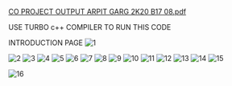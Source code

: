 
[CO PROJECT OUTPUT ARPIT GARG 2K20 B17 08.pdf](https://github.com/Hokage6502/ICC-WORLD-CUP-TEAM-MANAGEMENT-TURBO-C-/files/9475227/CO.PROJECT.OUTPUT.ARPIT.GARG.2K20.B17.08.pdf)

USE TURBO c++ COMPILER TO RUN THIS CODE

INTRODUCTION PAGE
![1](https://user-images.githubusercontent.com/89737057/188069348-7e735650-2f1c-4a97-983e-6b007922869f.png)

![2](https://user-images.githubusercontent.com/89737057/188069763-9bdc91db-6b46-4cd9-953e-4a6bb0d3f61e.png)
![3](https://user-images.githubusercontent.com/89737057/188069756-d1feab95-fb75-4740-b695-a88481a10d2d.png)
![4](https://user-images.githubusercontent.com/89737057/188069786-e4ff7b87-e29b-4695-9e5f-6efb9640c55d.png)
![5](https://user-images.githubusercontent.com/89737057/188069791-df2e1ce9-5147-4a17-9678-9f779793fa68.png)
![6](https://user-images.githubusercontent.com/89737057/188069795-819b3265-bcec-419d-a3dc-e1f4f3ac2871.png)
![7](https://user-images.githubusercontent.com/89737057/188069800-cbdff02c-fd54-438a-9b28-9f0849cb06b0.png)
![8](https://user-images.githubusercontent.com/89737057/188069900-7028a8d5-6053-4139-b34a-cae155f4b17e.png)
![9](https://user-images.githubusercontent.com/89737057/188069810-3195ad98-2cce-4fea-867f-bbbeff1a6d69.png)
![10](https://user-images.githubusercontent.com/89737057/188069814-50a4bd38-00bc-47ca-96b2-87fba24a7c50.png)
![11](https://user-images.githubusercontent.com/89737057/188069818-91cc56f9-6888-40e6-8210-cce6fa7b2c92.png)
![12](https://user-images.githubusercontent.com/89737057/188069823-198e87c8-2e2a-402b-aa67-986533cfc024.png)
![13](https://user-images.githubusercontent.com/89737057/188069935-15d36a72-b82c-45ab-b1bb-ae7cec4bceeb.png)
![14](https://user-images.githubusercontent.com/89737057/188069942-cb5f74dd-e7c4-4f2c-a38b-c934cace04ad.png)
![15](https://user-images.githubusercontent.com/89737057/188070050-30d8e65c-0a53-4013-9bf4-72c7888b1cbf.png)

![16](https://user-images.githubusercontent.com/89737057/188070062-cc7de8a9-8a47-4e76-ac3e-c1397173dc2c.png)

